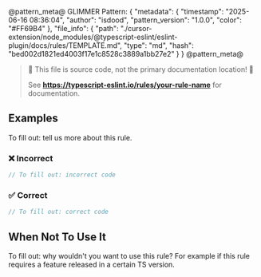 @pattern_meta@
GLIMMER Pattern:
{
  "metadata": {
    "timestamp": "2025-06-16 08:36:04",
    "author": "isdood",
    "pattern_version": "1.0.0",
    "color": "#FF69B4"
  },
  "file_info": {
    "path": "./cursor-extension/node_modules/@typescript-eslint/eslint-plugin/docs/rules/TEMPLATE.md",
    "type": "md",
    "hash": "bed002d1821ed4003f17e1c8528c3889a1bb27e2"
  }
}
@pattern_meta@

> 🛑 This file is source code, not the primary documentation location! 🛑
>
> See **https://typescript-eslint.io/rules/your-rule-name** for documentation.

## Examples

To fill out: tell us more about this rule.

<!--tabs-->

### ❌ Incorrect

```ts
// To fill out: incorrect code
```

### ✅ Correct

```ts
// To fill out: correct code
```

## When Not To Use It

To fill out: why wouldn't you want to use this rule?
For example if this rule requires a feature released in a certain TS version.
